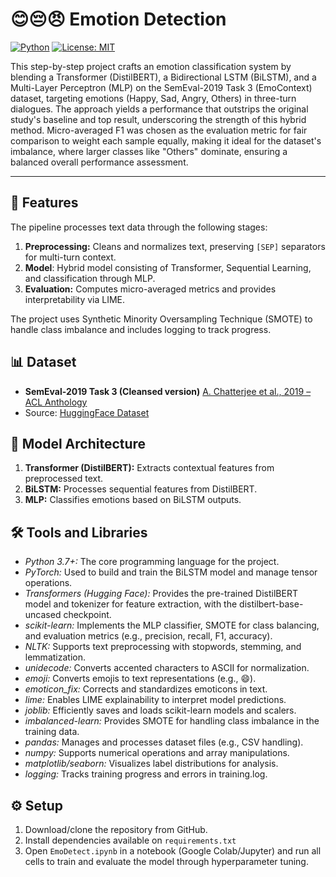 # 😊😔😠 Emotion Detection
[![Python](https://img.shields.io/badge/python-3.8+-blue.svg)](https://www.python.org/) [![License: MIT](https://img.shields.io/badge/License-MIT-yellow.svg)](https://opensource.org/licenses/MIT)

This step-by-step project crafts an emotion classification system by blending a Transformer (DistilBERT), a Bidirectional LSTM (BiLSTM), and a Multi-Layer Perceptron (MLP) on the SemEval-2019 Task 3 (EmoContext) dataset, targeting emotions (Happy, Sad, Angry, Others) in three-turn dialogues. The approach yields a performance that outstrips the original study's baseline and top result, underscoring the strength of this hybrid method. Micro-averaged F1 was chosen as the evaluation metric for fair comparison to weight each sample equally, making it ideal for the dataset's imbalance, where larger classes like "Others" dominate, ensuring a balanced overall performance assessment.

---

## 🚀 Features
The pipeline processes text data through the following stages:
1. **Preprocessing:** Cleans and normalizes text, preserving `[SEP]` separators for multi-turn context.
2. **Model**: Hybrid model consisting of Transformer, Sequential Learning, and classification through MLP.
5. **Evaluation:** Computes micro-averaged metrics and provides interpretability via LIME.

The project uses Synthetic Minority Oversampling Technique (SMOTE) to handle class imbalance and includes logging to track progress.

## 📊 Dataset
- **SemEval-2019 Task 3 (Cleansed version)** [A. Chatterjee et al., 2019 – ACL Anthology](https://aclanthology.org/S19-2005.pdf)
- Source: [HuggingFace Dataset](https://huggingface.co/datasets/oneonlee/cleansed_emocontext)

## 🧠 Model Architecture
1. **Transformer (DistilBERT):** Extracts contextual features from preprocessed text.
2. **BiLSTM:** Processes sequential features from DistilBERT.
3. **MLP:** Classifies emotions based on BiLSTM outputs.

## 🛠️ Tools and Libraries
- _Python 3.7+:_ The core programming language for the project.
- _PyTorch:_ Used to build and train the BiLSTM model and manage tensor operations.
- _Transformers (Hugging Face):_ Provides the pre-trained DistilBERT model and tokenizer for feature extraction, with the distilbert-base-uncased checkpoint.
- _scikit-learn:_ Implements the MLP classifier, SMOTE for class balancing, and evaluation metrics (e.g., precision, recall, F1, accuracy).
- _NLTK:_ Supports text preprocessing with stopwords, stemming, and lemmatization.
- _unidecode:_ Converts accented characters to ASCII for normalization.
- _emoji:_ Converts emojis to text representations (e.g., :smile:).
- _emoticon_fix:_ Corrects and standardizes emoticons in text.
- _lime:_ Enables LIME explainability to interpret model predictions.
- _joblib:_ Efficiently saves and loads scikit-learn models and scalers.
- _imbalanced-learn:_ Provides SMOTE for handling class imbalance in the training data.
- _pandas:_ Manages and processes dataset files (e.g., CSV handling).
- _numpy:_ Supports numerical operations and array manipulations.
- _matplotlib/seaborn:_ Visualizes label distributions for analysis.
- _logging:_ Tracks training progress and errors in training.log.

## ⚙️ Setup
1. Download/clone the repository from GitHub.
2. Install dependencies available on `requirements.txt`
3. Open `EmoDetect.ipynb` in a notebook (Google Colab/Jupyter) and run all cells to train and evaluate the model through hyperparameter tuning.
